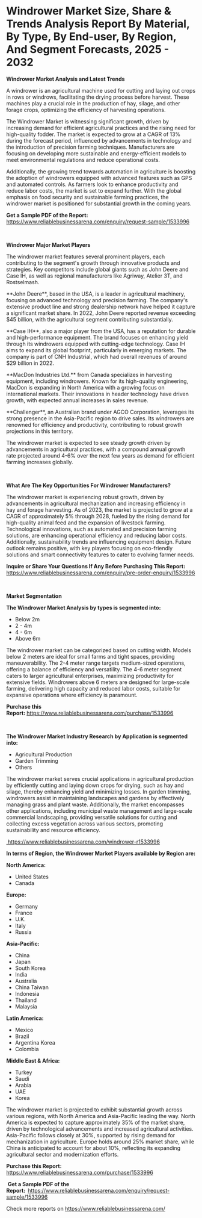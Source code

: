 <p><h1>Windrower Market Size, Share & Trends Analysis Report By Material, By Type, By End-user, By Region, And Segment Forecasts, 2025 - 2032</h1></p><p><strong>Windrower Market Analysis and Latest Trends</strong></p>
<p><p>A windrower is an agricultural machine used for cutting and laying out crops in rows or windrows, facilitating the drying process before harvest. These machines play a crucial role in the production of hay, silage, and other forage crops, optimizing the efficiency of harvesting operations. </p><p>The Windrower Market is witnessing significant growth, driven by increasing demand for efficient agricultural practices and the rising need for high-quality fodder. The market is expected to grow at a CAGR of 13% during the forecast period, influenced by advancements in technology and the introduction of precision farming techniques. Manufacturers are focusing on developing more sustainable and energy-efficient models to meet environmental regulations and reduce operational costs.</p><p>Additionally, the growing trend towards automation in agriculture is boosting the adoption of windrowers equipped with advanced features such as GPS and automated controls. As farmers look to enhance productivity and reduce labor costs, the market is set to expand further. With the global emphasis on food security and sustainable farming practices, the windrower market is positioned for substantial growth in the coming years.</p></p>
<p><strong>Get a Sample PDF of the Report:&nbsp;</strong> <a href="https://www.reliablebusinessarena.com/enquiry/request-sample/1533996?utm_campaign=1948&utm_medium=2&utm_source=Github&utm_content=ia&utm_term=17022025&utm_id=windrower">https://www.reliablebusinessarena.com/enquiry/request-sample/1533996</a></p>
<p>&nbsp;</p>
<p><strong>Windrower Major Market Players</strong></p>
<p><p>The windrower market features several prominent players, each contributing to the segment's growth through innovative products and strategies. Key competitors include global giants such as John Deere and Case IH, as well as regional manufacturers like Agriway, Atelier 3T, and Rostselmash.</p><p>**John Deere**, based in the USA, is a leader in agricultural machinery, focusing on advanced technology and precision farming. The company's extensive product line and strong dealership network have helped it capture a significant market share. In 2022, John Deere reported revenue exceeding $45 billion, with the agricultural segment contributing substantially.</p><p>**Case IH**, also a major player from the USA, has a reputation for durable and high-performance equipment. The brand focuses on enhancing yield through its windrowers equipped with cutting-edge technology. Case IH aims to expand its global footprint, particularly in emerging markets. The company is part of CNH Industrial, which had overall revenues of around $29 billion in 2022.</p><p>**MacDon Industries Ltd.** from Canada specializes in harvesting equipment, including windrowers. Known for its high-quality engineering, MacDon is expanding in North America with a growing focus on international markets. Their innovations in header technology have driven growth, with expected annual increases in sales revenue.</p><p>**Challenger**, an Australian brand under AGCO Corporation, leverages its strong presence in the Asia-Pacific region to drive sales. Its windrowers are renowned for efficiency and productivity, contributing to robust growth projections in this territory.</p><p>The windrower market is expected to see steady growth driven by advancements in agricultural practices, with a compound annual growth rate projected around 4-6% over the next few years as demand for efficient farming increases globally.</p></p>
<p>&nbsp;</p>
<p><strong>What Are The Key Opportunities For Windrower Manufacturers?</strong></p>
<p><p>The windrower market is experiencing robust growth, driven by advancements in agricultural mechanization and increasing efficiency in hay and forage harvesting. As of 2023, the market is projected to grow at a CAGR of approximately 5% through 2028, fueled by the rising demand for high-quality animal feed and the expansion of livestock farming. Technological innovations, such as automated and precision farming solutions, are enhancing operational efficiency and reducing labor costs. Additionally, sustainability trends are influencing equipment design. Future outlook remains positive, with key players focusing on eco-friendly solutions and smart connectivity features to cater to evolving farmer needs.</p></p>
<p><strong>Inquire or Share Your Questions If Any Before Purchasing This Report:</strong> <a href="https://www.reliablebusinessarena.com/enquiry/pre-order-enquiry/1533996?utm_campaign=1948&utm_medium=2&utm_source=Github&utm_content=ia&utm_term=17022025&utm_id=windrower">https://www.reliablebusinessarena.com/enquiry/pre-order-enquiry/1533996</a></p>
<p>&nbsp;</p>
<p><strong>Market Segmentation</strong></p>
<p><strong>The Windrower Market Analysis by types is segmented into:</strong></p>
<p><ul><li>Below 2m</li><li>2 - 4m</li><li>4 - 6m</li><li>Above 6m</li></ul></p>
<p><p>The windrower market can be categorized based on cutting width. Models below 2 meters are ideal for small farms and tight spaces, providing maneuverability. The 2-4 meter range targets medium-sized operations, offering a balance of efficiency and versatility. The 4-6 meter segment caters to larger agricultural enterprises, maximizing productivity for extensive fields. Windrowers above 6 meters are designed for large-scale farming, delivering high capacity and reduced labor costs, suitable for expansive operations where efficiency is paramount.</p></p>
<p><strong>Purchase this Report:&nbsp;</strong><a href="https://www.reliablebusinessarena.com/purchase/1533996?utm_campaign=1948&utm_medium=2&utm_source=Github&utm_content=ia&utm_term=17022025&utm_id=windrower">https://www.reliablebusinessarena.com/purchase/1533996</a></p>
<p>&nbsp;</p>
<p><strong>The Windrower Market Industry Research by Application is segmented into:</strong></p>
<p><ul><li>Agricultural Production</li><li>Garden Trimming</li><li>Others</li></ul></p>
<p><p>The windrower market serves crucial applications in agricultural production by efficiently cutting and laying down crops for drying, such as hay and silage, thereby enhancing yield and minimizing losses. In garden trimming, windrowers assist in maintaining landscapes and gardens by effectively managing grass and plant waste. Additionally, the market encompasses other applications, including municipal waste management and large-scale commercial landscaping, providing versatile solutions for cutting and collecting excess vegetation across various sectors, promoting sustainability and resource efficiency.</p></p>
<p><a href="https://www.reliablebusinessarena.com/windrower-r1533996?utm_campaign=1948&utm_medium=2&utm_source=Github&utm_content=ia&utm_term=17022025&utm_id=windrower">&nbsp;https://www.reliablebusinessarena.com/windrower-r1533996</a></p>
<p><strong>In terms of Region, the Windrower Market Players available by Region are:</strong></p>
<p>
    <p> <strong> North America: </strong>
        <ul>
            <li>United States</li>
            <li>Canada</li>
        </ul>
        </p> 
    <p> <strong> Europe: </strong>
        <ul>
            <li>Germany</li>
            <li>France</li>
            <li>U.K.</li>
            <li>Italy</li>
            <li>Russia</li>
        </ul>
        </p> 
    <p> <strong> Asia-Pacific: </strong>
        <ul>
            <li>China</li>
            <li>Japan</li>
            <li>South Korea</li>
            <li>India</li>
            <li>Australia</li>
            <li>China Taiwan</li>
            <li>Indonesia</li>
            <li>Thailand</li>
            <li>Malaysia</li>
        </ul>
        </p> 
    <p> <strong> Latin America: </strong>
        <ul>
            <li>Mexico</li>
            <li>Brazil</li>
            <li>Argentina Korea</li>
            <li>Colombia</li>
        </ul>
        </p> 
    <p> <strong> Middle East & Africa: </strong>
        <ul>
            <li>Turkey</li>
            <li>Saudi</li>
            <li>Arabia</li>
            <li>UAE</li>
            <li>Korea</li>
        </ul>
    </p>
    </p>
<p><p>The windrower market is projected to exhibit substantial growth across various regions, with North America and Asia-Pacific leading the way. North America is expected to capture approximately 35% of the market share, driven by technological advancements and increased agricultural activities. Asia-Pacific follows closely at 30%, supported by rising demand for mechanization in agriculture. Europe holds around 25% market share, while China is anticipated to account for about 10%, reflecting its expanding agricultural sector and modernization efforts.</p></p>
<p><strong>Purchase this Report: </strong><a href="https://www.reliablebusinessarena.com/purchase/1533996?utm_campaign=1948&utm_medium=2&utm_source=Github&utm_content=ia&utm_term=17022025&utm_id=windrower">https://www.reliablebusinessarena.com/purchase/1533996</a></p>
<p>&nbsp;<strong>Get a Sample PDF of the Report:&nbsp;&nbsp;</strong><a href="https://www.reliablebusinessarena.com/enquiry/request-sample/1533996?utm_campaign=1948&utm_medium=2&utm_source=Github&utm_content=ia&utm_term=17022025&utm_id=windrower">https://www.reliablebusinessarena.com/enquiry/request-sample/1533996</a></p>
<p><strong></strong></p>
<p>Check more reports on <a href="https://www.reliablebusinessarena.com/?utm_campaign=1948&utm_medium=2&utm_source=Github&utm_content=ia&utm_term=17022025&utm_id=windrower">https://www.reliablebusinessarena.com/</a></p>